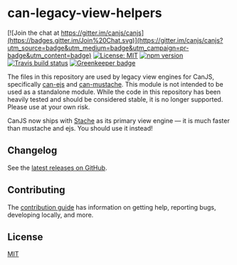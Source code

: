 # can-legacy-view-helpers

[![Join the chat at https://gitter.im/canjs/canjs](https://badges.gitter.im/Join%20Chat.svg)](https://gitter.im/canjs/canjs?utm_source=badge&utm_medium=badge&utm_campaign=pr-badge&utm_content=badge)
[![License: MIT](https://img.shields.io/badge/license-MIT-blue.svg)](https://github.com/canjs/can-legacy-view-helpers/blob/master/LICENSE.md)
[![npm version](https://badge.fury.io/js/can-legacy-view-helpers.svg)](https://www.npmjs.com/package/can-legacy-view-helpers)
[![Travis build status](https://travis-ci.org/canjs/can-legacy-view-helpers.svg?branch=master)](https://travis-ci.org/canjs/can-legacy-view-helpers)
[![Greenkeeper badge](https://badges.greenkeeper.io/canjs/can-legacy-view-helpers.svg)](https://greenkeeper.io/)

The files in this repository are used by legacy view engines for CanJS, specifically [can-ejs](https://canjs.com/doc/can-ejs.html) and [can-mustache](https://github.com/canjs/can-mustache). This module is not intended to be used as a standalone module. While the code in this repository has been heavily tested and should be considered stable, it is no longer supported. Please use at your own risk.

CanJS now ships with [Stache](https://canjs.com/docs/can.stache.html) as its primary view engine — it is much faster than mustache and ejs. You should use it instead!

## Changelog

See the [latest releases on GitHub](https://github.com/canjs/can-legacy-view-helpers/releases).

## Contributing

The [contribution guide](https://github.com/canjs/can-legacy-view-helpers/blob/master/CONTRIBUTING.md) has information on getting help, reporting bugs, developing locally, and more.

## License

[MIT](https://github.com/canjs/can-legacy-view-helpers/blob/master/LICENSE.md)

